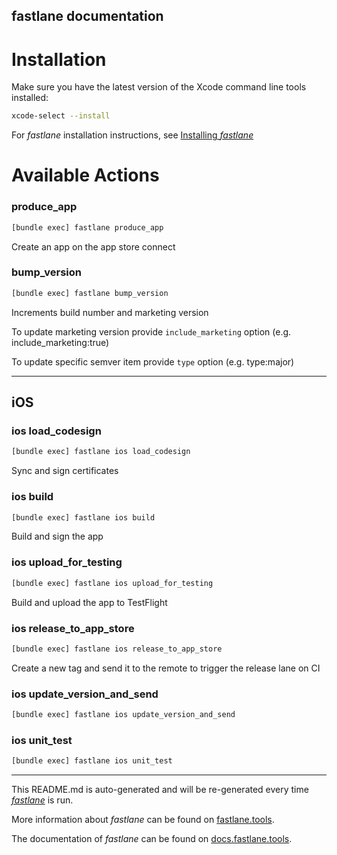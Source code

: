 fastlane documentation
----

# Installation

Make sure you have the latest version of the Xcode command line tools installed:

```sh
xcode-select --install
```

For _fastlane_ installation instructions, see [Installing _fastlane_](https://docs.fastlane.tools/#installing-fastlane)

# Available Actions

### produce_app

```sh
[bundle exec] fastlane produce_app
```

Create an app on the app store connect

### bump_version

```sh
[bundle exec] fastlane bump_version
```

Increments build number and marketing version

To update marketing version provide `include_marketing` option (e.g. include_marketing:true)

To update specific semver item provide `type` option (e.g. type:major)

----


## iOS

### ios load_codesign

```sh
[bundle exec] fastlane ios load_codesign
```

Sync and sign certificates

### ios build

```sh
[bundle exec] fastlane ios build
```

Build and sign the app

### ios upload_for_testing

```sh
[bundle exec] fastlane ios upload_for_testing
```

Build and upload the app to TestFlight

### ios release_to_app_store

```sh
[bundle exec] fastlane ios release_to_app_store
```

Create a new tag and send it to the remote to trigger the release lane on CI

### ios update_version_and_send

```sh
[bundle exec] fastlane ios update_version_and_send
```



### ios unit_test

```sh
[bundle exec] fastlane ios unit_test
```



----

This README.md is auto-generated and will be re-generated every time [_fastlane_](https://fastlane.tools) is run.

More information about _fastlane_ can be found on [fastlane.tools](https://fastlane.tools).

The documentation of _fastlane_ can be found on [docs.fastlane.tools](https://docs.fastlane.tools).
